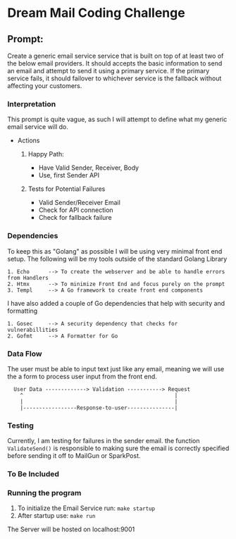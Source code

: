 # Dream Mail Coding Challenge

## Prompt:
Create a generic email service service that is built on top of at least two of the below email providers. It should accepts
the basic information to send an email and attempt to send it using a primary service. If the primary service fails, it should 
failover to whichever service is the fallback without affecting your customers.


### Interpretation
This prompt is quite vague, as such I will attempt to define what my generic email service will do.

- Actions
    1. Happy Path: 
        - Have Valid Sender, Receiver, Body
        - Use, first Sender API

    2. Tests for Potential Failures
        - Valid Sender/Receiver Email
        - Check for API connection
        - Check for fallback failure

### Dependencies
To keep this as "Golang" as possible I will be using very minimal front end setup.
The following will be my tools outside of the standard Golang Library

    1. Echo      --> To create the webserver and be able to handle errors from Handlers
    2. Htmx      --> To minimize Front End and focus purely on the prompt
    3. Templ     --> A Go framework to create front end components

I have also added a couple of Go dependencies that help with security and formatting

    1. Gosec     --> A security dependency that checks for vulnerabillities 
    2. Gofmt     --> A Formatter for Go


### Data Flow
The user must be able to input text just like any email, meaning we will use the a form
to process user input from the front end.

```
  User Data -------------> Validation -----------> Request  
    ^                                                |
    |                                                |
    |-----------------Response-to-user---------------| 
```

### Testing
Currently, I am testing for failures in the sender email. the function `ValidateSend()` 
is responsible to making sure the email is correctly specified before sending it off to
MailGun or SparkPost.

### To Be Included



### Running the program

1. To initialize the Email Service run: `make startup`
2. After startup use: `make run` 

The Server will be hosted on localhost:9001
